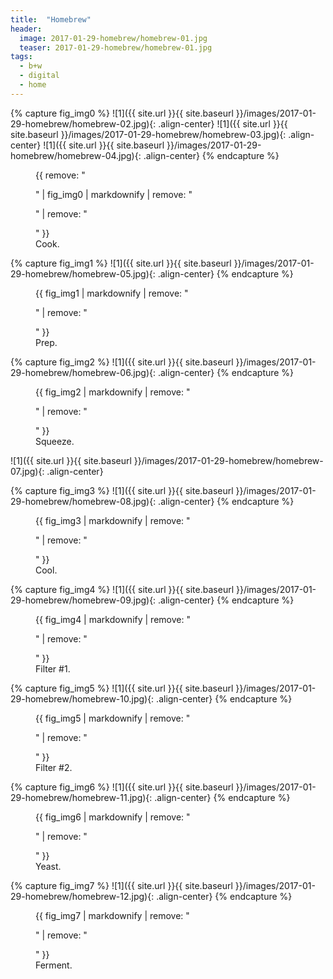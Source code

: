```yaml
---
title:  "Homebrew"
header:
  image: 2017-01-29-homebrew/homebrew-01.jpg
  teaser: 2017-01-29-homebrew/homebrew-01.jpg
tags: 
  - b+w
  - digital
  - home
---
```


{% capture fig_img0 %}
![1]({{ site.url }}{{ site.baseurl }}/images/2017-01-29-homebrew/homebrew-02.jpg){: .align-center}
![1]({{ site.url }}{{ site.baseurl }}/images/2017-01-29-homebrew/homebrew-03.jpg){: .align-center}
![1]({{ site.url }}{{ site.baseurl }}/images/2017-01-29-homebrew/homebrew-04.jpg){: .align-center}
{% endcapture %}

<figure>
    {{ remove: "<p>" | fig_img0 | markdownify | remove: "<p>" | remove: "</p>" }}
    <figcaption>Cook.</figcaption>
</figure>

{% capture fig_img1 %}
![1]({{ site.url }}{{ site.baseurl }}/images/2017-01-29-homebrew/homebrew-05.jpg){: .align-center}
{% endcapture %}

<figure>
    {{ fig_img1 | markdownify | remove: "<p>" | remove: "</p>" }}
    <figcaption>Prep.</figcaption>
</figure>

{% capture fig_img2 %}
![1]({{ site.url }}{{ site.baseurl }}/images/2017-01-29-homebrew/homebrew-06.jpg){: .align-center}
{% endcapture %}

<figure>
    {{ fig_img2 | markdownify | remove: "<p>" | remove: "</p>" }}
    <figcaption>Squeeze.</figcaption>
</figure>

![1]({{ site.url }}{{ site.baseurl }}/images/2017-01-29-homebrew/homebrew-07.jpg){: .align-center}

{% capture fig_img3 %}
![1]({{ site.url }}{{ site.baseurl }}/images/2017-01-29-homebrew/homebrew-08.jpg){: .align-center}
{% endcapture %}

<figure>
    {{ fig_img3 | markdownify | remove: "<p>" | remove: "</p>" }}
    <figcaption>Cool.</figcaption>
</figure>

{% capture fig_img4 %}
![1]({{ site.url }}{{ site.baseurl }}/images/2017-01-29-homebrew/homebrew-09.jpg){: .align-center}
{% endcapture %}

<figure>
    {{ fig_img4 | markdownify | remove: "<p>" | remove: "</p>" }}
<figcaption>Filter #1.</figcaption>
</figure>

{% capture fig_img5 %}
![1]({{ site.url }}{{ site.baseurl }}/images/2017-01-29-homebrew/homebrew-10.jpg){: .align-center}
{% endcapture %}

<figure>
    {{ fig_img5 | markdownify | remove: "<p>" | remove: "</p>" }}
    <figcaption>Filter #2.</figcaption>
</figure>

{% capture fig_img6 %}
![1]({{ site.url }}{{ site.baseurl }}/images/2017-01-29-homebrew/homebrew-11.jpg){: .align-center}
{% endcapture %}

<figure>
    {{ fig_img6 | markdownify | remove: "<p>" | remove: "</p>" }}
    <figcaption>Yeast.</figcaption>
</figure>

{% capture fig_img7 %}
![1]({{ site.url }}{{ site.baseurl }}/images/2017-01-29-homebrew/homebrew-12.jpg){: .align-center}
{% endcapture %}

<figure>
    {{ fig_img7 | markdownify | remove: "<p>" | remove: "</p>" }}
    <figcaption>Ferment.</figcaption>
</figure>
